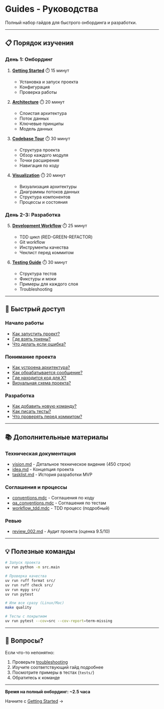 # Guides - Руководства

Полный набор гайдов для быстрого онбординга и разработки.

---

## 📋 Порядок изучения

### День 1: Онбординг

1. **[Getting Started](getting_started.md)** ⏱️ 15 минут
   - Установка и запуск проекта
   - Конфигурация
   - Проверка работы

2. **[Architecture](architecture.md)** ⏱️ 20 минут
   - Слоистая архитектура
   - Поток данных
   - Ключевые принципы
   - Модель данных

3. **[Codebase Tour](codebase_tour.md)** ⏱️ 30 минут
   - Структура проекта
   - Обзор каждого модуля
   - Точки расширения
   - Навигация по коду

4. **[Visualization](visualization.md)** ⏱️ 20 минут
   - Визуализация архитектуры
   - Диаграммы потоков данных
   - Структура компонентов
   - Процессы и состояния

### День 2-3: Разработка

5. **[Development Workflow](development_workflow.md)** ⏱️ 25 минут
   - TDD цикл (RED-GREEN-REFACTOR)
   - Git workflow
   - Инструменты качества
   - Чеклист перед коммитом

6. **[Testing Guide](testing_guide.md)** ⏱️ 30 минут
   - Структура тестов
   - Фикстуры и моки
   - Примеры для каждого слоя
   - Troubleshooting

---

## 🎯 Быстрый доступ

### Начало работы
- [Как запустить проект?](getting_started.md#установка-и-запуск)
- [Где взять токены?](getting_started.md#2-настройка-конфигурации)
- [Что делать если ошибка?](getting_started.md#troubleshooting)

### Понимание проекта
- [Как устроена архитектура?](architecture.md#слоистая-архитектура)
- [Как обрабатывается сообщение?](architecture.md#поток-данных)
- [Где находится код для X?](codebase_tour.md#навигационные-подсказки)
- [Визуальная схема проекта?](visualization.md)

### Разработка
- [Как добавить новую команду?](codebase_tour.md#добавить-новую-команду-бота)
- [Как писать тесты?](testing_guide.md#структура-теста-aaa-pattern)
- [Что проверять перед коммитом?](development_workflow.md#чеклист-перед-коммитом)

---

## 📚 Дополнительные материалы

### Техническая документация
- [vision.md](../vision.md) - Детальное техническое видение (450 строк)
- [idea.md](../idea.md) - Концепция проекта
- [tasklist.md](../tasklist.md) - История разработки MVP

### Соглашения и процессы
- [conventions.mdc](../../.cursor/rules/conventions.mdc) - Соглашения по коду
- [qa_conventions.mdc](../../.cursor/rules/qa_conventions.mdc) - Соглашения по тестам
- [workflow_tdd.mdc](../../.cursor/rules/workflow_tdd.mdc) - TDD процесс (подробный)

### Ревью
- [review_002.md](../reviews/review_002.md) - Аудит проекта (оценка 9.5/10)

---

## 💡 Полезные команды

```bash
# Запуск проекта
uv run python -m src.main

# Проверка качества
uv run ruff format src/
uv run ruff check src/
uv run mypy src/
uv run pytest

# Или все сразу (Linux/Mac)
make quality

# Тесты с покрытием
uv run pytest --cov=src --cov-report=term-missing
```

---

## 🤝 Вопросы?

Если что-то непонятно:
1. Проверьте [troubleshooting](getting_started.md#troubleshooting)
2. Изучите соответствующий гайд подробнее
3. Посмотрите примеры в тестах (`tests/`)
4. Обратитесь к команде

---

**Время на полный онбординг: ~2.5 часа**

Начните с [Getting Started](getting_started.md) →

